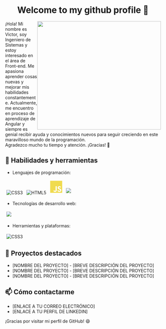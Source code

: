<h1 align="center"> Welcome to my github profile 👋</h1>
<img align="right" src="https://img.freepik.com/vector-gratis/ilustracion-concepto-sitio-web-estatico_114360-5254.jpg" width="400" height="350" />
¡Hola! Mi nombre es Victor, soy Ingeniero de Sistemas y estoy interesado en el área de Front-end. Me apasiona aprender cosas nuevas y mejorar mis habilidades constantemente. Actualmente, me encuentro en proceso de aprendizaje de Angular y siempre es genial recibir ayuda y conocimientos nuevos para seguir creciendo en este maravilloso mundo de la programación.
<br>
Agradezco mucho tu tiempo y atención. ¡Gracias! 👋

## 🚀 Habilidades y herramientas

- Lenguajes de programación: 
<p> 
<img src="https://i.ibb.co/bLF1P6n/css-3.png" alt="CSS3" height="40" style="vertical-align:down; margin:4px">
<img src="https://i.ibb.co/Ch4SDLV/html-1.png" alt="HTML5" height="40" style="vertical-align:down; margin:4px">
<img src="https://raw.githubusercontent.com/devicons/devicon/master/icons/javascript/javascript-plain.svg" alt="JavaScript" height="40" style="vertical-align:down; margin:4px">
<img src="https://upload.wikimedia.org/wikipedia/commons/4/4c/Typescript_logo_2020.svg" height="40" style="vertical-align:down; margin:4px">
</p>

- Tecnologías de desarrollo web: 
<img src="https://upload.wikimedia.org/wikipedia/commons/thumb/c/cf/Angular_full_color_logo.svg/1200px-Angular_full_color_logo.svg.png"  height="40" style="vertical-align:down; margin:4px">

- Herramientas y plataformas: 
<img src="https://www.vectorlogo.zone/logos/visualstudio_code/visualstudio_code-ar21.png" alt="CSS3" height="40" style="vertical-align:down; margin:4px">

## 🔭 Proyectos destacados

- [NOMBRE DEL PROYECTO] - [BREVE DESCRIPCIÓN DEL PROYECTO]
- [NOMBRE DEL PROYECTO] - [BREVE DESCRIPCIÓN DEL PROYECTO]
- [NOMBRE DEL PROYECTO] - [BREVE DESCRIPCIÓN DEL PROYECTO]

## 📫 Cómo contactarme

- [ENLACE A TU CORREO ELECTRÓNICO]
- [ENLACE A TU PERFIL DE LINKEDIN]

¡Gracias por visitar mi perfil de GitHub! 😄
